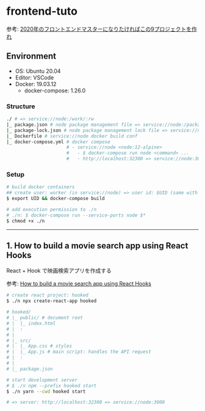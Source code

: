 # frontend-tuto

参考: [2020年のフロントエンドマスターになりたければこの9プロジェクトを作れ](https://qiita.com/rana_kualu/items/915345b8f3f870cfe2aa)

## Environment

- OS: Ubuntu 20.04
- Editor: VSCode
- Docker: 19.03.12
    - docker-compose: 1.26.0

### Structure
```bash
./ # => service://node:/work/:rw
|_ package.json # node package management file => service://node:/package.json:rw
|_ package-lock.json # node package management lock file => service://node:/package-lock.json:rw
|_ Dockerfile # service://node docker build conf
|_ docker-compose.yml # docker compose
                      # - service://node <node:12-alpine>
                      #   - $ docker-compose run node <command> ...
                      #   - http://localhost:32300 => service://node:3000
```

### Setup
```bash
# build docker containers
## create user: worker (in service://node) => user id: $UID (same with current working user)
$ export UID && docker-compose build

# add execution permission to ./n
# ./n: $ docker-compose run --service-ports node $*
$ chmod +x ./n
```

***

## 1. How to build a movie search app using React Hooks

React + Hook で映画検索アプリを作成する

参考: [How to build a movie search app using React Hooks](https://www.freecodecamp.org/news/how-to-build-a-movie-search-app-using-react-hooks-24eb72ddfaf7/)

```bash
# create react project: hooked
$ ./n npx create-react-app hooked

# hooked/
# |_ public/ # document root
# |  |_ index.html
# |  :
# |
# |_ src/
# |  |_ App.css # styles
# |  |_ App.js # main script: handles the API request
# |  :
# |
# |_ package.json

# start development server
# $ ./n npm --prefix hooked start
$ ./n yarn --cwd hooked start

# => server: http://localhost:32300 => service://node:3000
```
